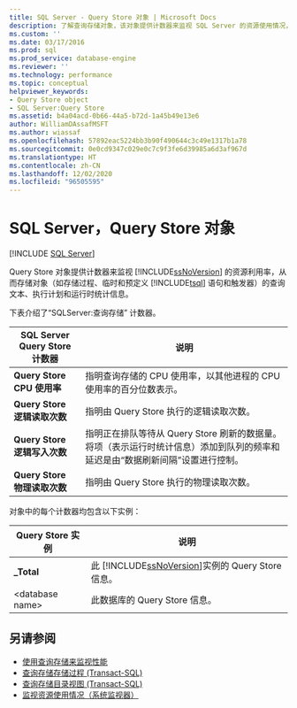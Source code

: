 ```yaml
---
title: SQL Server - Query Store 对象 | Microsoft Docs
description: 了解查询存储对象，该对象提供计数器来监视 SQL Server 的资源使用情况，从而存储查询文本、执行计划和运行时统计信息。
ms.custom: ''
ms.date: 03/17/2016
ms.prod: sql
ms.prod_service: database-engine
ms.reviewer: ''
ms.technology: performance
ms.topic: conceptual
helpviewer_keywords:
- Query Store object
- SQL Server:Query Store
ms.assetid: b4a04acd-0b66-44a5-b72d-1a45b49e13e6
author: WilliamDAssafMSFT
ms.author: wiassaf
ms.openlocfilehash: 57892eac5224bb3b90f490644c3c49e1317b1a78
ms.sourcegitcommit: 0e0cd9347c029e0c7c9f3fe6d39985a6d3af967d
ms.translationtype: HT
ms.contentlocale: zh-CN
ms.lasthandoff: 12/02/2020
ms.locfileid: "96505595"
---
```

# <a name="sql-server-query-store-object"></a>SQL Server，Query Store 对象

 [!INCLUDE [SQL Server](../../includes/applies-to-version/sqlserver.md)]

Query Store 对象提供计数器来监视 [!INCLUDE[ssNoVersion](../../includes/ssnoversion-md.md)] 的资源利用率，从而存储对象（如存储过程、临时和预定义 [!INCLUDE[tsql](../../includes/tsql-md.md)] 语句和触发器）的查询文本、执行计划和运行时统计信息。  
  
下表介绍了“SQLServer:查询存储”  计数器。  
  
|SQL Server Query Store 计数器|说明|  
|-------------------------------------|-----------------|  
|**Query Store CPU 使用率**|指明查询存储的 CPU 使用率，以其他进程的 CPU 使用率的百分位数表示。|  
|**Query Store 逻辑读取次数**|指明由 Query Store 执行的逻辑读取次数。|  
|**Query Store 逻辑写入次数**|指明正在排队等待从 Query Store 刷新的数据量。 将项（表示运行时统计信息）添加到队列的频率和延迟是由“数据刷新间隔”设置进行控制。|  
|**Query Store 物理读取次数**|指明由 Query Store 执行的物理读取次数。|  
  
 对象中的每个计数器均包含以下实例：  
  
|Query Store 实例|说明|  
|--------------------------|-----------------|  
|**_Total**|此 [!INCLUDE[ssNoVersion](../../includes/ssnoversion-md.md)]实例的 Query Store 信息。|  
|\<database name>|此数据库的 Query Store 信息。|  
  
## <a name="see-also"></a>另请参阅  

- [使用查询存储来监视性能](../../relational-databases/performance/monitoring-performance-by-using-the-query-store.md)
- [查询存储存储过程 (Transact-SQL)](../../relational-databases/system-stored-procedures/query-store-stored-procedures-transact-sql.md)
- [查询存储目录视图 (Transact-SQL)](../../relational-databases/system-catalog-views/query-store-catalog-views-transact-sql.md)
- [监视资源使用情况（系统监视器）](../../relational-databases/performance-monitor/monitor-resource-usage-system-monitor.md)  
